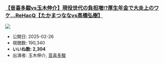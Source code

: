 ### [【音喜多駿vs玉木伸介】現役世代の負担増!?厚生年金で大炎上のワケ…ReHacQ【たかまつななvs高橋弘樹】](https://www.youtube.com/watch?v=8AwH_yEkLzQ)
[![](https://img.youtube.com/vi/8AwH_yEkLzQ/sddefault.jpg)](https://www.youtube.com/watch?v=8AwH_yEkLzQ)
-   公開日: 2025-02-26
-   視聴数: 190,340
-   **いいね数: 2,304**
-   出演者: 玉木伸介, [音喜多駿](/rehacq_fan/people/音喜多駿 "wikilink")
